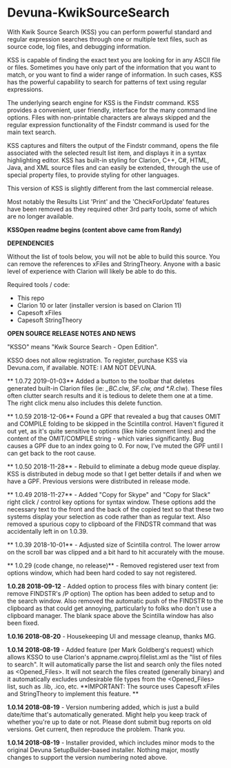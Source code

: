 # Devuna-KwikSourceSearch #

With Kwik Source Search (KSS) you can perform powerful standard and regular expression searches through one or multiple text files, such as source code, log files, and debugging information.

KSS is capable of finding the exact text you are looking for in any ASCII file or files. Sometimes you have only part of the information that you want to match, or you want to find a wider range of information. In such cases, KSS has the powerful capability to search for patterns of text using regular expressions.

The underlying search engine for KSS is the Findstr command. KSS provides a convenient, user friendly, interface for the many command line options. Files with non-printable characters are always skipped and the regular expression functionality of the Findstr command is used for the main text search.

KSS captures and filters the output of the Findstr command, opens the file associated with the selected result list item, and displays it in a syntax highlighting editor. KSS has built-in styling for Clarion, C++, C#, HTML, Java, and XML source files and can easily be extended, through the use of special property files, to provide styling for other languages.


This version of KSS is slightly different from the last commercial release.

Most notably the Results List 'Print' and the 'CheckForUpdate' features have been removed as they required other 3rd party tools, some of which are no longer available.

**KSSOpen readme begins (content above came from Randy)**


**DEPENDENCIES**

Without the list of tools below, you will not be able to build this source. You can remove the references to xFiles and StringTheory. Anyone with a basic level of experience with Clarion will likely be able to do this. 

Required tools / code:

- This repo
- Clarion 10 or later (installer version is based on Clarion 11) 
- Capesoft xFiles
- Capesoft StringTheory


**OPEN SOURCE RELEASE NOTES AND NEWS**

"KSSO" means "Kwik Source Search - Open Edition". 

KSSO does not allow registration. To register, purchase KSS via Devuna.com, if available. NOTE: I AM NOT DEVUNA. 

** 1.0.72 2019-01-03** Added a button to the toolbar that deletes generated built-in Clarion files (ie: *_BC*.clw, *_SF.clw, and *_.R*.clw). These files often clutter search results and it is tedious to delete them one at a time. The right click menu also includes this delete function. 

** 1.0.59 2018-12-06** Found a GPF that revealed a bug that causes OMIT and COMPILE folding to be skipped in the Scintilla control. Haven't figured it out yet, as it's quite sensitive to options (like hide comment lines) and the content of the OMIT/COMPILE string - which varies significantly. Bug causes a GPF due to an index going to 0. For now, I've muted the GPF until I can get back to the root cause. 

** 1.0.50 2018-11-28** - Rebuild to eliminate a debug mode queue display. KSS is distributed in debug mode so that I get better details if and when we have a GPF. Previous versions were distributed in release mode. 

** 1.0.49 2018-11-27** - Added "Copy for Skype" and "Copy for Slack" right click / control key options for syntax window. These options add the necessary text to the front and the back of the copied text so that these two systems display your selection as code rather than as regular text. Also removed a spurious copy to clipboard of the FINDSTR command that was accidentally left in on 1.0.39. 

** 1.0.39 2018-10-01** - Adjusted size of Scintilla control. The lower arrow on the scroll bar was clipped and a bit hard to hit accurately with the mouse. 

** 1.0.29 (code change, no release)** - Removed registered user text from options window, which had been hard coded to say not registered.

**1.0.28 2018-09-12** - Added option to process files with binary content (ie: remove FINDSTR's /P option) The option has been added to setup and to the search window. Also removed the automatic push of the FINDSTR to the clipboard as that could get annoying, particularly to folks who don't use a clipboard manager. The blank space above the Scintilla window has also been fixed. 

**1.0.16 2018-08-20** - Housekeeping UI and message cleanup, thanks MG. 

**1.0.14 2018-08-19** - Added feature (per Mark Goldberg's request) which allows KSSO to use Clarion's appname.cwproj.filelist.xml as the "list of files to search". It will automatically parse the list and search only the files noted as <Opened_Files>. It will not search the files created (generally binary) and it automatically excludes undesirable file types from the <Opened_Files> list, such as .lib, .ico, etc. **IMPORTANT: The source uses Capesoft xFiles and StringTheory to implement this feature. **

**1.0.14 2018-08-19** - Version numbering added, which is just a build date/time that's automatically generated. Might help you keep track of whether you're up to date or not. Please dont submit bug reports on old versions. Get current, then reproduce the problem. Thank you.

**1.0.14 2018-08-19** - Installer provided, which includes minor mods to the original Devuna SetupBuilder-based installer. Nothing major, mostly changes to support the version numbering noted above. 
